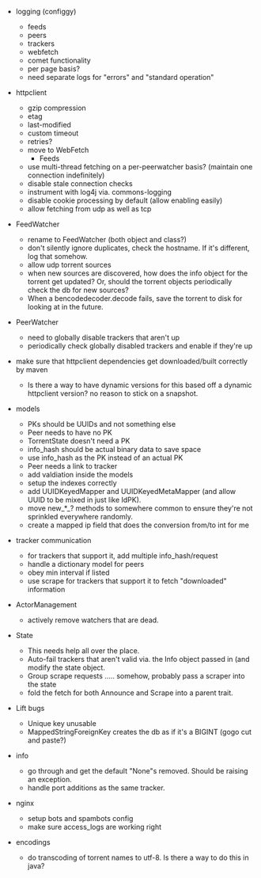 - logging (configgy)
  - feeds
  - peers
  - trackers
  - webfetch
  - comet functionality
  - per page basis?
  - need separate logs for "errors" and "standard operation"

- httpclient
  - gzip compression
  - etag
  - last-modified
  - custom timeout
  - retries?
  - move to WebFetch
    - Feeds
  - use multi-thread fetching on a per-peerwatcher basis? (maintain one
    connection indefinitely)
  - disable stale connection checks
  - instrument with log4j via. commons-logging
  - disable cookie processing by default (allow enabling easily)
  - allow fetching from udp as well as tcp

- FeedWatcher
  - rename to FeedWatcher (both object and class?)
  - don't silently ignore duplicates, check the hostname. If it's different,
    log that somehow.
  - allow udp torrent sources
  - when new sources are discovered, how does the info object for the torrent
    get updated? Or, should the torrent objects periodically check the db for
    new sources?
  - When a bencodedecoder.decode fails, save the torrent to disk for looking
    at in the future.

- PeerWatcher
  - need to globally disable trackers that aren't up
  - periodically check globally disabled trackers and enable if they're up

- make sure that httpclient dependencies get downloaded/built correctly by maven
  - Is there a way to have dynamic versions for this based off a dynamic
    httpclient version? no reason to stick on a snapshot.

- models
  - PKs should be UUIDs and not something else
  - Peer needs to have no PK
  - TorrentState doesn't need a PK
  - info_hash should be actual binary data to save space
  - use info_hash as the PK instead of an actual PK
  - Peer needs a link to tracker
  - add valdiation inside the models
  - setup the indexes correctly
  - add UUIDKeyedMapper and UUIDKeyedMetaMapper (and allow UUID to be mixed in
    just like IdPK).
  - move new_*_? methods to somewhere common to ensure they're not sprinkled
    everywhere randomly.
  - create a mapped ip field that does the conversion from/to int for me

- tracker communication
  - for trackers that support it, add multiple info_hash/request
  - handle a dictionary model for peers
  - obey min interval if listed
  - use scrape for trackers that support it to fetch "downloaded" information

- ActorManagement
  - actively remove watchers that are dead.

- State
  - This needs help all over the place.
  - Auto-fail trackers that aren't valid via. the Info object passed in (and
    modify the state object.
  - Group scrape requests ..... somehow, probably pass a scraper into the state
  - fold the fetch for both Announce and Scrape into a parent trait.

- Lift bugs
  - Unique key unusable
  - MappedStringForeignKey creates the db as if it's a BIGINT
    (gogo cut and paste?)

- info
  - go through and get the default "None"s removed. Should be raising an
    exception.
  - handle port additions as the same tracker.

- nginx
  - setup bots and spambots config
  - make sure access_logs are working right

- encodings
  - do transcoding of torrent names to utf-8. Is there a way to do this in java?